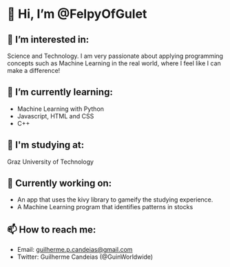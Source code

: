 # 👋 Hi, I’m @FelpyOfGulet

## 👀 I’m interested in: 
Science and Technology. I am very passionate about applying programming concepts such as Machine Learning in the real world, where I feel like I can make a difference!

## 🌱 I’m currently learning:
- Machine Learning with Python
- Javascript, HTML and CSS
- C++

## 🏫 I'm studying at:
Graz University of Technology

## 🔧 Currently working on:

- An app that uses the kivy library to gameify the studying experience.
- A Machine Learning program that identifies patterns in stocks

## 📫 How to reach me:
-   Email: guilherme.p.candeias@gmail.com
-   Twitter: Guilherme Candeias (@GuinWorldwide)
